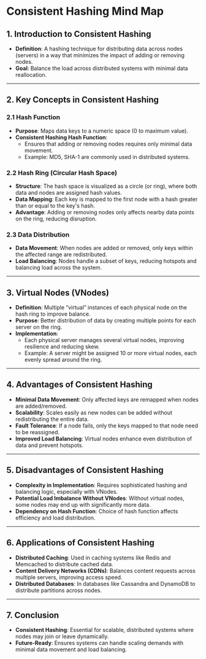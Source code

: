 # Consistent Hashing Mind Map

## 1. Introduction to Consistent Hashing
- **Definition**: A hashing technique for distributing data across nodes (servers) in a way that minimizes the impact of adding or removing nodes.
- **Goal**: Balance the load across distributed systems with minimal data reallocation.

---

## 2. Key Concepts in Consistent Hashing

### 2.1 Hash Function
- **Purpose**: Maps data keys to a numeric space (0 to maximum value).
- **Consistent Hashing Hash Function**:
  - Ensures that adding or removing nodes requires only minimal data movement.
  - Example: MD5, SHA-1 are commonly used in distributed systems.

### 2.2 Hash Ring (Circular Hash Space)
- **Structure**: The hash space is visualized as a circle (or ring), where both data and nodes are assigned hash values.
- **Data Mapping**: Each key is mapped to the first node with a hash greater than or equal to the key's hash.
- **Advantage**: Adding or removing nodes only affects nearby data points on the ring, reducing disruption.

### 2.3 Data Distribution
- **Data Movement**: When nodes are added or removed, only keys within the affected range are redistributed.
- **Load Balancing**: Nodes handle a subset of keys, reducing hotspots and balancing load across the system.

---

## 3. Virtual Nodes (VNodes)

- **Definition**: Multiple “virtual” instances of each physical node on the hash ring to improve balance.
- **Purpose**: Better distribution of data by creating multiple points for each server on the ring.
- **Implementation**:
  - Each physical server manages several virtual nodes, improving resilience and reducing skew.
  - Example: A server might be assigned 10 or more virtual nodes, each evenly spread around the ring.

---

## 4. Advantages of Consistent Hashing

- **Minimal Data Movement**: Only affected keys are remapped when nodes are added/removed.
- **Scalability**: Scales easily as new nodes can be added without redistributing the entire data.
- **Fault Tolerance**: If a node fails, only the keys mapped to that node need to be reassigned.
- **Improved Load Balancing**: Virtual nodes enhance even distribution of data and prevent hotspots.

---

## 5. Disadvantages of Consistent Hashing

- **Complexity in Implementation**: Requires sophisticated hashing and balancing logic, especially with VNodes.
- **Potential Load Imbalance Without VNodes**: Without virtual nodes, some nodes may end up with significantly more data.
- **Dependency on Hash Function**: Choice of hash function affects efficiency and load distribution.

---

## 6. Applications of Consistent Hashing

- **Distributed Caching**: Used in caching systems like Redis and Memcached to distribute cached data.
- **Content Delivery Networks (CDNs)**: Balances content requests across multiple servers, improving access speed.
- **Distributed Databases**: In databases like Cassandra and DynamoDB to distribute partitions across nodes.

---

## 7. Conclusion
- **Consistent Hashing**: Essential for scalable, distributed systems where nodes may join or leave dynamically.
- **Future-Ready**: Ensures systems can handle scaling demands with minimal data movement and load balancing.